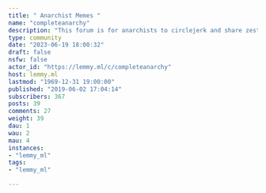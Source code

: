 ```yaml
---
title: " Anarchist Memes " 
name: "completeanarchy"
description: "This forum is for anarchists to circlejerk and share zesty memes"
type: community
date: "2023-06-19 18:00:32"
draft: false
nsfw: false
actor_id: "https://lemmy.ml/c/completeanarchy"
host: lemmy.ml
lastmod: "1969-12-31 19:00:00"
published: "2019-06-02 17:04:14"
subscribers: 367
posts: 39
comments: 27
weight: 39
dau: 1
wau: 2
mau: 4
instances:
- "lemmy_ml"
tags: 
- "lemmy_ml"

---
```

